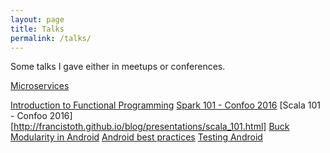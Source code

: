 ```yaml
---
layout: page
title: Talks
permalink: /talks/
---
```


Some talks I gave either in meetups or conferences.

[Microservices](20191120_microservices/index.html)

[Introduction to Functional Programming](http://francistoth.github.io/blog/presentations/intro_to_fp.html)
[Spark 101 - Confoo 2016](http://francistoth.github.io/blog/presentations/spark_101.html)
[Scala 101 - Confoo 2016][http://francistoth.github.io/blog/presentations/scala_101.html]
[Buck](http://slides.com/tothfrancis/introduction-to-buck/fullscreen#/)
[Modularity in Android](https://prezi.com/jfruyhemc9uh/android-montreal-best-practices-modularity/)
[Android best practices](https://prezi.com/f2vue-ba2ybp/confoo-2013-android-best-practices/)
[Testing Android](https://prezi.com/-m4rprzvgs1p/confoo-2012-testing-android-apps/)